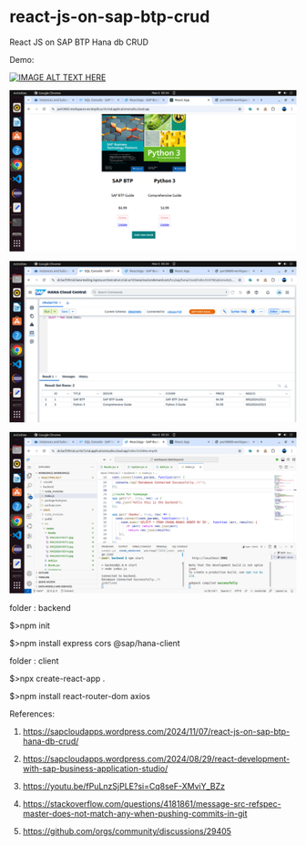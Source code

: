 # react-js-on-sap-btp-crud
React JS on SAP BTP Hana db CRUD

Demo:

[![IMAGE ALT TEXT HERE](http://img.youtube.com/vi/EV_ULqi1VmY/0.jpg)](http://www.youtube.com/watch?v=EV_ULqi1VmY)

![alt text](https://github.com/jenizar/react-js-on-sap-btp-crud/blob/main/screenshot/pic1.png)

![alt text](https://github.com/jenizar/react-js-on-sap-btp-crud/blob/main/screenshot/pic2.png)

![alt text](https://github.com/jenizar/react-js-on-sap-btp-crud/blob/main/screenshot/pic3.png)

folder : backend

$>npm init

$>npm install express cors @sap/hana-client

folder : client

$>npx create-react-app .

$>npm install react-router-dom axios

References:

1. https://sapcloudapps.wordpress.com/2024/11/07/react-js-on-sap-btp-hana-db-crud/
   
2. https://sapcloudapps.wordpress.com/2024/08/29/react-development-with-sap-business-application-studio/
   
3. https://youtu.be/fPuLnzSjPLE?si=Cq8seF-XMviY_BZz
   
4. https://stackoverflow.com/questions/4181861/message-src-refspec-master-does-not-match-any-when-pushing-commits-in-git

5. https://github.com/orgs/community/discussions/29405
